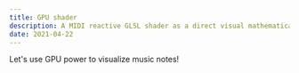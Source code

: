 ```yaml
---
title: GPU shader
description: A MIDI reactive GLSL shader as a direct visual mathematical interpretation of musical notes.
date: 2021-04-22
---
```



<script setup>
import { defineClientComponent } from 'vitepress'

const ExpShader = defineClientComponent(() => {
  return import('./ExpShader.vue')
})

</script>

<ExpShader></ExpShader>

Let's use GPU power to visualize music notes!